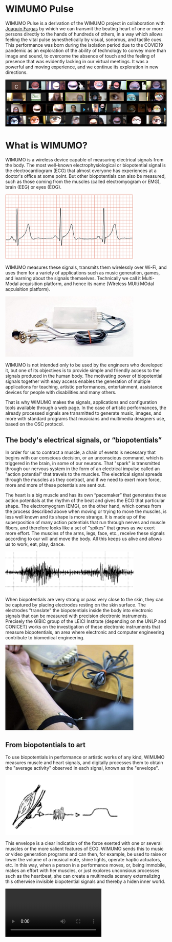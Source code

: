 # WIMUMO Pulse

WIMUMO Pulse is a derivation of the WIMUMO project in collaboration with [Joaquín Fargas](http://www.joaquinfargas.com/) by which we can transmit the beating heart of one or more persons directly to the hands of hundreds of others, in a way which allows feeling the vital pulse synesthetically by visual, sonorous, and tactile cues. This performance was born during the isolation period due to the COVID19 pandemic as an exploration of the ability of technology to convey more than image and sound, to overcome the absence of touch and the feeling of presence that was evidently lacking in our virtual meetings. It was a powerful and moving experience, and we continue its exploration in new directions. 

![Collaborative art at Proyecto Bios](/images/fig_bios.png)

# What is WIMUMO? 

WIMUMO is a wireless device capable of measuring electrical signals from the body. The most well-known electrophysiological or biopotential signal is the electrocardiogram (ECG) that almost everyone has experiences at a doctor's office at some point. But other biopotentials can also be measured, such as those coming from the muscles (called electromyogram or EMG), brain (EEG) or eyes (EOG).

![An ECG](/images/ecg-2.png)

WIMUMO measures these signals, transmits them wirelessly over Wi-Fi, and uses them for a variety of applications such as music generation, games, and learning about the signals themselves. Technically we call it Multi-Modal acquisition platform, and hence its name (WIreless MUlti MOdal aqcuisition platform).

![Photo of the first WIMUMO prototype](/images/ALV0753-01-01-1024x483.jpg)

WIMUMO is not intended only to be used by the engineers who developed it, but one of its objectives is to provide simple and friendly access to the signals produced in the human body. The motivating power of biopotential signals together with easy access enables the generation of multiple applications for teaching, artistic performances, entertainment, assistance devices for people with disabilities and many others.

That is why WIMUMO makes the signals, applications and configuration tools available through a web page. In the case of artistic performances, the already processed signals are transmitted to generate music, images, and more with standard programs that musicians and multimedia designers use, based on the OSC protocol.


## The body's electrical signals, or “biopotentials”

In order for us to contract a muscle, a chain of events is necessary that begins with our conscious decision, or an unconscious command, which is triggered in the brain, in some of our neurons. That "spark" is transmitted through our nervous system in the form of an electrical impulse called an "action potential" that travels to the muscles. The electrical signal spreads through the muscles as they contract, and if we need to exert more force, more and more of these potentials are sent out.

The heart is a big muscle and has its own “pacemaker” that generates these action potentials at the rhythm of the beat and gives the ECG that particular shape. The electromyogram (EMG), on the other hand, which comes from the process described above when moving or trying to move the muscles, is less well known and its shape is more strange. It is made up of the superposition of many action potentials that run through nerves and muscle fibers, and therefore looks like a set of "spikes" that grows as we exert more effort. The muscles of the arms, legs, face, etc., receive these signals according to our will and move the body. All this keeps us alive and allows us to work, eat, play, dance.

![Image of an electromyogram (EMG) signal](/images/emg-300x93.png)

When biopotentials are very strong or pass very close to the skin, they can be captured by placing electrodes resting on the skin surface. The electrodes "translate" the biopotentials inside the body into electronic signals that can be measured with precision electronic instruments. Precisely the GIBIC group of the LEICI Institute (depending on the UNLP and CONICET) works on the investigation of these electronic instruments that measure biopotentials, an area where electronic and computer engineering contribute to biomedical engineering.

![An “active” electrode placed on the forearm to measure signals from the muscles that move the fingers](/images/medidaBrazoEquipo-768x512.jpg)

## From biopotentials to art

To use biopotentials in performance or artistic works of any kind, WIMUMO measures muscle and heart signals, and digitally processes them to obtain the "average activity" observed in each signal, known as the "envelope". 

![Calculating the "envelope"](/images/envolv1-300x140.png)

This envelope is a clear indication of the force exerted with one or several muscles or the more salient features of ECG. WIMUMO sends this to music or video generation programs and can then, for example, be used to raise or lower the volume of a musical note, shine lights, operate haptic actuators, etc. In this way, when a person in a performance moves, or, being immobile, makes an effort with her muscles, or just explores unconsious processes such as the heartbeat, she can create a multimedia scenery externalizing this otherwise invisible biopotential signals and thereby a hiden inner world.

![Sample video of a performance with Alejandra Ceriani](video_fondo_web_2.mp4)
